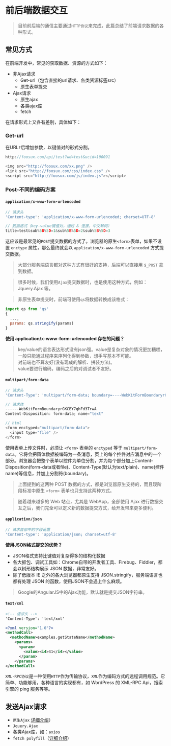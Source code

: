 # 前后端数据交互

> 目前前后端的通信主要通过`HTTP协议`来完成，此篇总结了前端请求数据的各种形式。

<!-- toc -->

## 常见方式

在前端开发中，常见的获取数据、资源的方式如下：

- 非Ajax请求
  - Get-url（包含直接的url请求、各类资源标签src）
  - 原生表单提交
- Ajax请求
  - 原生ajax
  - 各类ajax库
  - fetch

在请求形式上又各有差别，具体如下：

### Get-url

在URL`?`后增加参数，以键值对的形式分割。

```js
http://foosux.com/api/test?wd=test&ucid=100091

<img src="http://foosux.com/xx.png" />
<link src="http://foosux.com/css/index.css" />
<script src="http://foosux.com/js/index.js"></script>
```

### Post-不同的编码方案

#### `application/x-www-form-urlencoded`

```js
// 请求头
'Content-type': 'application/x-www-form-urlencoded; charset=UTF-8'

// 数据格式（key-value键值对，通过 & 连接，中文转码）
title=test&sub%5B%5D=1&sub%5B%5D=2&sub%5B%5D=3
```

这应该是最常见的`POST`提交数据的方式了。浏览器的原生`<form>`表单，如果不设置 `enctype` 属性，那么最终就会以 `application/x-www-form-urlencoded` 方式提交数据。

> 大部分服务端语言都对这种方式有很好的支持，后端可以直接用 `$_POST` 拿到数据。

> 很多时候，我们使用`Ajax`提交数据时，也是使用这种方式，例如：Jquery.Ajax 等。

> 非原生表单提交时，前端可使用`qs`将数据转换成该格式：

```js
import qs from 'qs'
{
  ...,
  params: qs.stringify(params)
}
```

**使用 application/x-www-form-urlencoded 存在的问题？**

> key/value的语言表达形式没有json强。value是复杂对象的情况更加糟糕，一般只能通过程序来序列化得到参数，想手写基本不可能。   
> 对前端也不算友好(没有现成的解析、拼装方法)。      
> value要进行编码，编码之后的对调试者不友好。   

#### `multipart/form-data`

```js
// 请求头
'Content-Type': 'multipart/form-data; boundary=----WebKitFormBoundaryrGKCBY7qhFd3TrwA'

// 请求体
------WebKitFormBoundaryrGKCBY7qhFd3TrwA
Content-Disposition: form-data; name="text"

// html
<form enctyped="multipart/form-data">
  <input type="file" />
</form>
```

使用表单上传文件时，必须让 `<form>` 表单的 `enctyped` 等于 `multipart/form-data`。它将会把窗体数据被编码为一条消息，页上的每个控件对应消息中的一个部分。浏览器会把整个表单以控件为单位分割，并为每个部分加上Content-Disposition(form-data或者file)、Content-Type(默认为text/plain)、name(控件name)等信息，并加上分割符(boundary)。

> 上面提到的这两种 POST 数据的方式，都是浏览器原生支持的，而且现阶段标准中原生 `<form>` 表单也只支持这两种方式。

> 随着越来越多的 Web 站点，尤其是 WebApp，全部使用 Ajax 进行数据交互之后，我们完全可以定义新的数据提交方式，给开发带来更多便利。

#### `application/json`

```js
// 请求首部中的字段设置
'Content-type': 'application/json; charset=utf-8'
```

**使用JSON格式提交的优势？**

- JSON格式支持比键值对复杂得多的结构化数据
- 各大抓包、调试工具如：Chrome自带的开发者工具、Firebug、Fiddler，都会以树形结构展示 JSON 数据，非常友好。
- 除了低版本 IE 之外的各大浏览器都原生支持 JSON.stringify，服务端语言也都有处理 JSON 的函数，使用JSON不会遇上什么麻烦。

> Google的AngularJS中的Ajax功能，默认就是提交JSON字符串。

#### `text/xml`

```xml
<!-- 请求头 -->
'Content-Type': 'text/xml'

<?xml version="1.0"?>
<methodCall>
  <methodName>examples.getStateName</methodName>
    <params>
      <param>
        <value><i4>41</i4></value>
      </param>
    </params>
</methodCall>
```
`XML-RPC协议`是一种使用`HTTP`作为传输协议，`XML`作为编码方式的远程调用规范。它简单、功能够用，各种语言的实现都有，如 WordPress 的 XML-RPC Api，搜索引擎的 ping 服务等等。

## 发送Ajax请求

- `原生Ajax` [详细介绍](/FE/JS/base/ajax.html)）
- `Jquery.Ajax`
- 各类Ajax库，如：`axios`
- `fetch polyfill`（[详细介绍](/FE/JS/base/fetch.html)）
